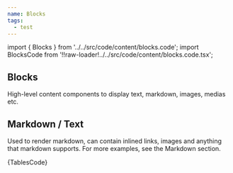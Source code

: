 ```yaml
---
name: Blocks
tags:
  - test
---
```


<!-- CODE IMPORTS -->

import { Blocks } from '../../src/code/content/blocks.code';
import BlocksCode from '!!raw-loader!../../src/code/content/blocks.code.tsx';

<!-- END CODE IMPORTS -->

## Blocks

High-level content components to display text, markdown, images, medias etc.

## Markdown / Text

Used to render markdown, can contain inlined links, images and anything that markdown supports. For more examples, see the Markdown section.

<Blocks />
<CodeBlock>{TablesCode}</CodeBlock>
